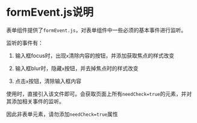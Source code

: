 # formEvent.js说明

表单组件提供了`formEvent.js`，对表单组件中一些必须的基本事件进行监听。

监听的事件有：

1. 输入框focus时，出现`x`清除内容的按钮，并添加获取焦点的样式改变
 
2. 输入框blur时，隐藏`x`按钮，并去掉焦点时的样式改变

3. 点击`x`按钮，清除输入框内容
 

使用时，直接引入该文件即可。会获取页面上所有`needCheck=true`的元素，并对其添加相关事件的监听。

因此非表单元素，请勿添加`needCheck=true`属性